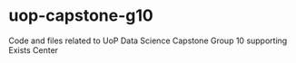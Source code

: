 # uop-capstone-g10
Code and files related to UoP Data Science Capstone Group 10 supporting Exists Center
